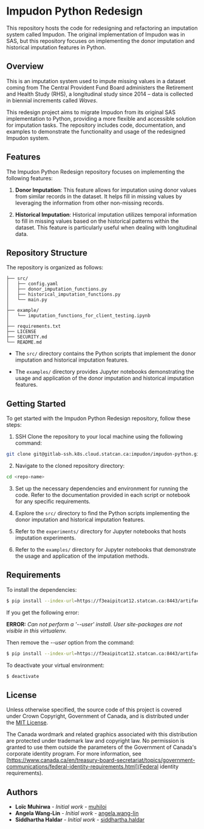 # Impudon Python Redesign

This repository hosts the code for redesigning and refactoring an imputation system called Impudon. The original implementation of Impudon was in SAS, but this repository focuses on implementing the donor imputation and historical imputation features in Python.

## Overview

This is an imputation system used to impute missing values in a dataset coming from The Central Provident Fund Board administers the Retirement and Health Study (RHS), a longitudinal study since 2014 – data is collected in biennial increments called *Waves*. 

This redesign project aims to migrate Impudon from its original SAS implementation to Python, providing a more flexible and accessible solution for imputation tasks. The repository includes code, documentation, and examples to demonstrate the functionality and usage of the redesigned Impudon system.

## Features

The Impudon Python Redesign repository focuses on implementing the following features:

1. **Donor Imputation**: This feature allows for imputation using donor values from similar records in the dataset. It helps fill in missing values by leveraging the information from other non-missing records.

2. **Historical Imputation**: Historical imputation utilizes temporal information to fill in missing values based on the historical patterns within the dataset. This feature is particularly useful when dealing with longitudinal data.

## Repository Structure

The repository is organized as follows:

```
├── src/
│   ├── config.yaml
│   ├── donor_imputation_functions.py
│   ├── historical_imputation_functions.py
│   └── main.py
│  
├── example/
│   └── imputation_functions_for_client_testing.ipynb
│  
├── requirements.txt
├── LICENSE
├── SECURITY.md
└── README.md
```

- The `src/` directory contains the Python scripts that implement the donor imputation and historical imputation features.

- The `examples/` directory provides Jupyter notebooks demonstrating the usage and application of the donor imputation and historical imputation features.


## Getting Started

To get started with the Impudon Python Redesign repository, follow these steps:

1. SSH Clone the repository to your local machine using the following command:

```bash
git clone git@gitlab-ssh.k8s.cloud.statcan.ca:impudon/impudon-python.git <repo-name>
```

2. Navigate to the cloned repository directory:

```bash
cd <repo-name>
```

3. Set up the necessary dependencies and environment for running the code. Refer to the documentation provided in each script or notebook for any specific requirements.

4. Explore the `src/` directory to find the Python scripts implementing the donor imputation and historical imputation features.

5. Refer to the `experiments/` directory for Jupyter notebooks that hosts imputation experiments.

5. Refer to the `examples/` directory for Jupyter notebooks that demonstrate the usage and application of the imputation methods.



## Requirements
To install the dependencies:
 
```bash
$ pip install --index-url=https://f3eaipitcat12.statcan.ca:8443/artifactory/api/pypi/pypi/simple --trusted-host=f3eaipitcat12.statcan.ca:8443 --user -r requirements.txt
```
If you get the following error:
 
**ERROR:** *Can not perform a '--user' install. User site-packages are not visible in this virtualenv.*
 
Then remove the *--user* option from the command:
 
 
```bash
$ pip install --index-url=https://f3eaipitcat12.statcan.ca:8443/artifactory/api/pypi/pypi/simple --trusted-host=f3eaipitcat12.statcan.ca:8443 -r requirements.txt
```
 
To deactivate your virtual environment:
 
```bash
$ deactivate
```

 
## License
 
Unless otherwise specified, the source code of this project is covered under Crown Copyright, Government of Canada, and is distributed under the [MIT License](https://gitlab.k8s.cloud.statcan.ca/impudon/impudon-python/-/blob/main/LICENSE).
 
The Canada wordmark and related graphics associated with this distribution are protected under trademark law and copyright law. No permission is granted to use them outside the parameters of the Government of Canada's corporate identity program. For more information, see [https://www.canada.ca/en/treasury-board-secretariat/topics/government-communications/federal-identity-requirements.html](Federal identity requirements).
 
 
 
## Authors
 
* **Loïc Muhirwa** - *Initial work* - [muhiloi](https://f3eaipitcap01.statcan.ca/muhiloi) <br/>
* **Angela Wang-Lin** - *Initial work* - [angela.wang-lin](https://gitlab.k8s.cloud.statcan.ca/angela.wang-lin) <br/>
* **Siddhartha Haldar** - *Initial work* - [siddhartha.haldar ](https://gitlab.k8s.cloud.statcan.ca/siddhartha.haldar) <br/>
